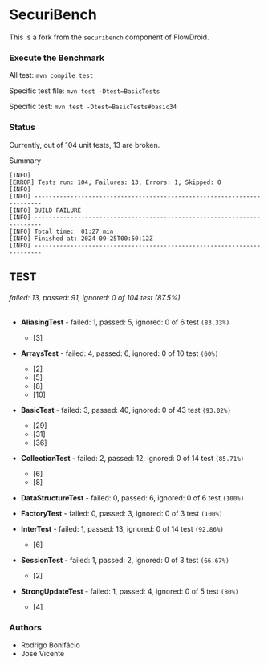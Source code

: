 # SecuriBench

This is a fork from the `securibench` component of FlowDroid.

### Execute the Benchmark

All test: `mvn compile test`

Specific test file: `mvn test -Dtest=BasicTests`

Specific test: `mvn test -Dtest=BasicTests#basic34`

### Status

Currently, out of 104 unit tests, 13 are broken.


Summary

```
[INFO] 
[ERROR] Tests run: 104, Failures: 13, Errors: 1, Skipped: 0
[INFO] 
[INFO] ------------------------------------------------------------------------
[INFO] BUILD FAILURE
[INFO] ------------------------------------------------------------------------
[INFO] Total time:  01:27 min
[INFO] Finished at: 2024-09-25T00:50:12Z
[INFO] ------------------------------------------------------------------------
```

## TEST

###### failed: 13, passed: 91, ignored: 0 of 104 test (87.5%)

- **AliasingTest** - failed: 1, passed: 5, ignored: 0 of 6 test `(83.33%)`
  - [3]

- **ArraysTest** - failed: 4, passed: 6, ignored: 0 of 10 test `(60%)`
  - [2]
  - [5]
  - [8]
  - [10]

- **BasicTest** - failed: 3, passed: 40, ignored: 0 of 43 test `(93.02%)`
  - [29]
  - [31]
  - [36]
  
- **CollectionTest** - failed: 2, passed: 12, ignored: 0 of 14 test `(85.71%)`
  - [6]
  - [8]

- **DataStructureTest** - failed: 0, passed: 6, ignored: 0 of 6 test `(100%)`

- **FactoryTest** - failed: 0, passed: 3, ignored: 0 of 3 test `(100%)`

- **InterTest** - failed: 1, passed: 13, ignored: 0 of 14 test `(92.86%)`
  - [6]

- **SessionTest** - failed: 1, passed: 2, ignored: 0 of 3 test `(66.67%)`
  - [2]

- **StrongUpdateTest** - failed: 1, passed: 4, ignored: 0 of 5 test `(80%)`
  - [4]

### Authors

   * Rodrigo Bonifácio
   * José Vicente
